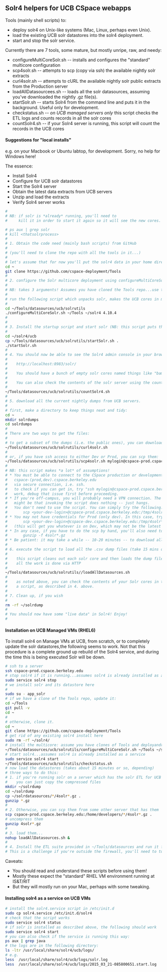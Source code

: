 ## Solr4 helpers for UCB CSpace webapps

Tools (mainly shell scripts) to:
 
* deploy solr4 on Unix-like systems (Mac, Linux, perhaps even Unix).
* load the existing UCB solr datastores into the solr4 deployment.
* start and stop the solr service.

Currently there are 7 tools, some mature, but mostly unripe, raw, and needy:

* configureMultiCoreSolr.sh -- installs and configures the "standard" multicore configuration
* scp4solr.sh -- attempts to scp (copy via ssh) the available nightly solr extracts
* curl4solr.sh -- attempts to cURL the available nightly solr public extracts from the Production server
* loadAllDatasourcees.sh -- loads all the solr datasources, assuming you've downloaded the nightly .gz file(s).
* startSolr.sh -- starts Solr4 from the command line and puts it in the background. Useful only for development.
* checkstatus.sh -- *on UCB managed servers only* this script checks the ETL logs and counts records in all the solr cores
* countSolr4.sh -- if your Solr4 server is running, this script will count the records in the UCB cores

#### Suggestions for "local installs"

e.g. on your Macbook or Ubuntu labtop, for development. Sorry, no help for Windows here!

The essence:

* Install Solr4
* Configure for UCB solr datastores
* Start the Solr4 server
* Obtain the latest data extracts from UCB servers
* Unzip and load the extracts
* Verify Solr4 server works

```bash
#
# NB: if solr is *already* running, you'll need to 
#     kill it in order to start it again so it will see the new cores.

# ps aux | grep solr 
# kill <thatsolrprocess>
#
# 1. Obtain the code need (mainly bash scripts) from GitHub
#
# (you'll need to clone the repo with all the tools in it...)
# 
# let's assume that for now you'll put the solr4 data in your home directory.
cd ~
git clone https://github.com/cspace-deployment/Tools
# 
# 2. configure the Solr multicore deployment using configureMultiCoreSolr.sh
#
# NB: takes 3 arguments! Assumes you have cloned the Tools repo...use the full path please
#
# run the following script which unpacks solr, makes the UCB cores in multicore, copies the customized files needed
#
cd ~/Tools/datasources/ucb/solrutils
./configureMultiCoreSolr.sh ~/Tools ~/solr4 4.10.4
#
#
# 3. Install the startup script and start solr (NB: this script puts the process into the background)
#
cd ~/solr4/ucb
cp ~/Tools/datasources/ucb/solrutils/startSolr.sh .
./startSolr.sh
#
# 4. You should now be able to see the Solr4 admin console in your browser:
#
#    http://localhost:8983/solr/
#
#    You should have a bunch of empty solr cores named things like "bampfa-public", "pahma-internal", etc.
# 
#    You can also check the contents of the solr server using the countSolr4.sh script:
#
~/Tools/datasources/ucb/solrutils/countSolr4.sh
#
# 5. download all the current nightly dumps from UCB servers. 
#
# first, make a directory to keep things neat and tidy:
cd ~
mkdir solrdumps
cd solrdumps
#
# There are two ways to get the files:
#
# to get a subset of the dumps (i.e. the public ones), you can download them via HTTP:
~/Tools/datasources/ucb/solrutils/curl4solr.sh
#
# or, if you have ssh access to either Dev or Prod, you can scp them:
~/Tools/datasources/ucb/solrutils/scp4solr.sh mylogin@cspace-prod.cspace.berkeley.edu
#
# NB: this script makes *a lot* of assumptions!
# * You must be able to connect to the CSpace production or development servers, 
#   cspace-(prod,dev).cspace.berkeley.edu
#   via secure connection, i.e. ssh.
#   to check if you can get in, try "ssh mylogin@cspace-prod.cspace.berkeley.edu". if this does not
#   work, debug that issue first before proceeding.
# * If you're off-campus, you will probably need a VPN connection. The only evidence of this
#   might be that invoking the script does nothing -- just hangs.
#   You don't need to use the script. You can simply try the following:
#       scp <your-dev-login>@cspace-prod.cspace.berkeley.edu:/tmp/4solr*.gz .
# * You may not have credentials for Prod (only dev). In this case, try:
#       scp <your-dev-login>@cspace-dev.cspace.berkeley.edu:/tmp/4solr*.gz .
#   (this will get you whatever is on Dev, which may not be the latest versions)
# * In any case, if you have to do the scp by hand, you'll also need to uncompress the files by hand:
#       gunzip -f 4solr*.gz
# * Be patient: it may take a while -- 10-20 minutes -- to download all the files. They're a bit big.
#
# 6. execute the script to load all the .csv dump files (take 15 mins or so...some biggish datasources!)
#
#    this script cleans out each solr core and then loads the dump file.
#    all the work is done via HTTP
#
~/Tools/datasources/ucb/solrutils//loadAllDatasources.sh
#
#    as noted above, you can check the contents of your Solr cores in the admin console or via
#    a script, as described in 4. above.
#
# 7. Clean up, if you wish
#
rm -rf ~/solrdump
#
# You should now have some "live data" in Solr4! Enjoy!
#
```

#### Installation on UCB Managed VMs (RHEL6)

To install solr4 on Manage VMs at UCB, from scratch, or to completely update the solr datastores,the following seems to work.
Not that this procedure is a complete ground up rebuild of the Solr4 service, and during the time
this is being executed Solr will be down.

```bash
# ssh to a server
ssh cspace-prod.cspace.berkeley.edu
# stop solr4 if it is running...assumes solr4 is already installed as a service
sudo service solr4 stop
# we install solr and its datastore here
# 
sudo su - app_solr
# if we have a clone of the Tools repo, update it:
cd ~/Tools
git pull -v
cd ~
#
# otherwise, clone it.
cd ~
git clone https://github.com/cspace-deployment/Tools
# get rid of any existing solr4 install here
sudo rm -rf ~/solr4/
# install the multicore: assume you have clones of Tools and deployandrelease repos in ~
~/Tools/datasources/ucb/solrutils/configureMultiCoreSolr.sh ~/Tools ~/solr4 4.10.4
# start solr4...assumes solr4 is already installed as a service
sudo service solr4 start
~/Tools/datasources/ucb/solrutils/checkstatus.sh
# now load the datastores (takes about 15 minutes or so, depending)
# three ways to do this:
# 1. if you're running solr on a server which has the solr ETL for UCB installed (i.e. in ~/solrdatasources)
#    you can just copy the compressed files
mkdir ~/solrdump
cd ~/solrdump
cp ~/solrdatasources/*/4solr*.gz .
gunzip *.gz
#
# 2. Otherwise, you can scp them from some other server that has them
scp cspace-prod.cspace.berkeley.edu:/home/developers/*/4solr*.gz .
# uncompress them 
gunzip 4solr*.gz
#
# 3. load them...
nohup loadAllDatasources.sh &
#
# 4. Install the ETL suite provided in ~/Tools/datasources and run it for some/all of the deployments. 
# This is a challenge if you're outside the firewall, you'll need to tunnel. Etc.
```

Caveats:

* You should read and understand these scripts before using them!
* Mostly these expect the "standard" RHEL VM environment running at IS&T/RIT
* But they will mostly run on your Mac, perhaps with some tweaking.


#### Installing solr4 as a service on UCB VMs

```bash
# install the solr4.service script in /etc/init.d
sudo cp solr4.service /etc/init.d/solr4
# check that the script works
sudo service solr4 status
# if solr is installed as described above, the following should work
sudo service solr4 start
# you can also check if the service is running this way:
ps aux | grep java
# the logs are in the following directory:
ls -ltr /usr/local/share/solr4/ucb/logs/
# e.g.
less  /usr/local/share/solr4/ucb/logs/solr.log 
less  /usr/local/share/solr4/ucb/logs/2015_03_21-085800651.start.log 
```
